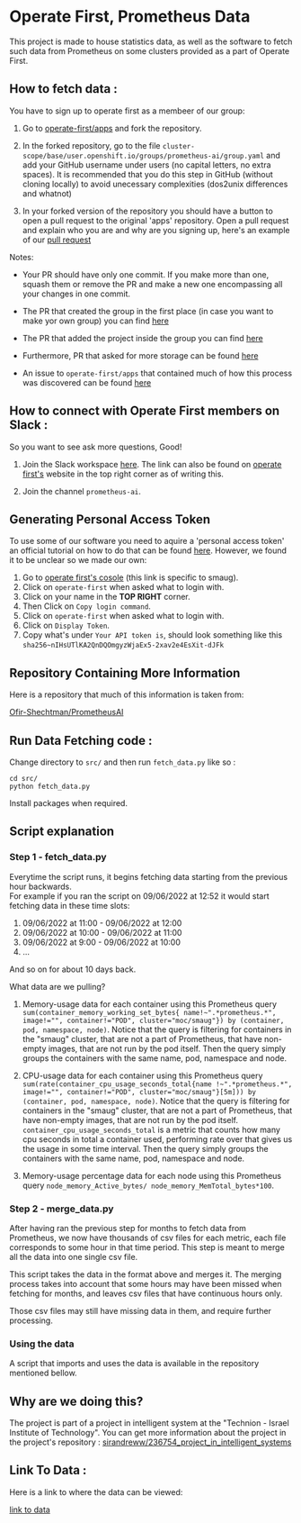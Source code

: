 # Operate First, Prometheus Data

This project is made to house statistics data, as well as the software to fetch such data from Prometheus on some clusters provided as a part of Operate First.

## How to fetch data :

You have to sign up to operate first as a membeer of our group:

1. Go to [operate-first/apps](https://github.com/operate-first/apps) and fork the repository.

2. In the forked repository, go to the file `cluster-scope/base/user.openshift.io/groups/prometheus-ai/group.yaml` and add your GitHub username under users (no capital letters, no extra spaces). It is recommended that you do this step in GitHub (without cloning locally) to avoid unecessary complexities (dos2unix differences and whatnot)

3. In your forked version of the repository you should have a button to open a pull request to the original 'apps' repository. Open a pull request and explain who you are and why are you signing up, here's an example of our [pull request](https://github.com/operate-first/apps/pull/1884)


Notes: 

* Your PR should have only one commit. If you make more than one, squash them or remove the PR and make a new one encompassing all your changes in one commit.

* The PR that created the group in the first place (in case you want to make yor own group) you can find [here](https://github.com/operate-first/apps/pull/1308)

* The PR that added the project inside the group you can find [here](https://github.com/operate-first/apps/pull/1375)

* Furthermore, PR that asked for more storage can be found [here](https://github.com/operate-first/apps/pull/1567)

* An issue to `operate-first/apps` that contained much of how this process was discovered can be found [here](https://github.com/operate-first/support/issues/454)


## How to connect with Operate First members on Slack :


So you want to see ask more questions, Good!

1. Join the Slack workspace [here](https://join.slack.com/t/operatefirst/shared_invite/zt-o2gn4wn8-O39g7sthTAuPCvaCNRnLww). The link can also be found on [operate first's](https://www.operate-first.cloud/) website in the top right corner as of writing this.

2. Join the channel `prometheus-ai`.


## Generating Personal Access Token

To use some of our software you need to aquire a 'personal access token' an official tutorial on how to do that can be found [here](https://www.operate-first.cloud/apps/content/observatorium/thanos/thanos_programmatic_access.html). However, we found it to be unclear so we made our own:

1. Go to [operate first's cosole](https://console-openshift-console.apps.smaug.na.operate-first.cloud/) (this link is specific to smaug).
2. Click on `operate-first` when asked what to login with.
3. Click on your name in the **TOP RIGHT** corner.
4. Then Click on `Copy login command`.
5. Click on `operate-first` when asked what to login with.
6. Click on `Display Token`.
7. Copy what's under `Your API token is`, should look something like this `sha256~nIHsUTlKA2QnDQOmgyzWjaEx5-2xav2e4EsXit-dJFk`

## Repository Containing More Information

Here is a repository that much of this information is taken from:

[Ofir-Shechtman/PrometheusAI](https://github.com/Ofir-Shechtman/PrometheusAI)

## Run Data Fetching code :

Change directory to `src/` and then run `fetch_data.py` like so :

```
cd src/
python fetch_data.py
```

Install packages when required.

## Script explanation

### Step 1 - fetch_data.py

Everytime the script runs,
it begins fetching data starting from the previous hour
backwards. <br>
For example if you ran the script on 09/06/2022 at 12:52
it would start fetching data in these time slots:<br>

1. 09/06/2022 at 11:00 - 09/06/2022 at 12:00
2. 09/06/2022 at 10:00 - 09/06/2022 at 11:00
3. 09/06/2022 at 9:00 - 09/06/2022 at 10:00
4. ...

And so on for about 10 days back.

What data are we pulling?

1. Memory-usage data for each container using this Prometheus query `sum(container_memory_working_set_bytes{
   name!~".*prometheus.*", image!="", container!="POD", cluster="moc/smaug"}) by (container, pod, namespace, node)`.
   Notice that the query is filtering for containers in the "smaug" cluster, that are not a part of Prometheus, that
   have non-empty images, that are not run by the pod itself. Then the query simply groups the containers with the same
   name, pod, namespace and node.
   
2. CPU-usage data for each container using this Prometheus query `sum(rate(container_cpu_usage_seconds_total{name
   !~".*prometheus.*", image!="", container!="POD", cluster="moc/smaug"}[5m])) by (container, pod, namespace, node)`.
   Notice that the query is filtering for containers in the "smaug" cluster, that are not a part of Prometheus, that
   have non-empty images, that are not run by the pod itself. `container_cpu_usage_seconds_total` is a metric that
   counts how many cpu seconds in total a container used, performing rate over that gives us the usage in some time 
   interval. Then the query simply groups the containers with the same
   name, pod, namespace and node.
   
3. Memory-usage percentage data for each node using this Prometheus query `node_memory_Active_bytes/
   node_memory_MemTotal_bytes*100`.
   
### Step 2 - merge_data.py

After having ran the previous step for months to fetch data
from Prometheus, we now have thousands of csv files for each
metric, each file corresponds to some hour in that time 
period. This step is meant to merge all the data into one 
single csv file.

This script takes the data in the format above and merges 
it. The merging process takes into account that some hours
may have been missed when fetching for months, and leaves
csv files that have continuous hours only.

Those csv files may still have missing data in them, and 
require further processing.

### Using the data

A script that imports and uses the data is available in
the repository mentioned bellow.
   
## Why are we doing this?

The project is part of a project in intelligent system at the "Technion - Israel Institute of Technology".
You can get more information about the project in the project's repository :
[sirandreww/236754_project_in_intelligent_systems](https://github.com/sirandreww/236754_project_in_intelligent_systems.git)

## Link To Data :

Here is a link to where the data can be viewed:

[link to data](https://drive.google.com/drive/folders/1Zpye95sOnMdO6dw0wTuai-s-2BJGUmiP?usp=sharing)
